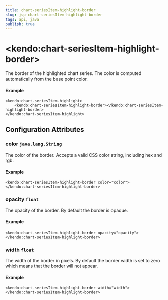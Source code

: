 ```yaml
---
title: chart-seriesItem-highlight-border
slug: jsp-chart-seriesItem-highlight-border
tags: api, java
publish: true
---
```


# \<kendo:chart-seriesItem-highlight-border\>

The border of the highlighted chart series. The color is computed automatically from the base point color.

#### Example
    <kendo:chart-seriesItem-highlight>
        <kendo:chart-seriesItem-highlight-border></kendo:chart-seriesItem-highlight-border>
    </kendo:chart-seriesItem-highlight>

## Configuration Attributes

### color `java.lang.String`

The color of the border. Accepts a valid CSS color string, including hex and rgb.

#### Example
    <kendo:chart-seriesItem-highlight-border color="color">
    </kendo:chart-seriesItem-highlight-border>

### opacity `float`

The opacity of the border. By default the border is opaque.

#### Example
    <kendo:chart-seriesItem-highlight-border opacity="opacity">
    </kendo:chart-seriesItem-highlight-border>

### width `float`

The width of the border in pixels. By default the border width is set to zero which means that the border will not appear.

#### Example
    <kendo:chart-seriesItem-highlight-border width="width">
    </kendo:chart-seriesItem-highlight-border>

 
